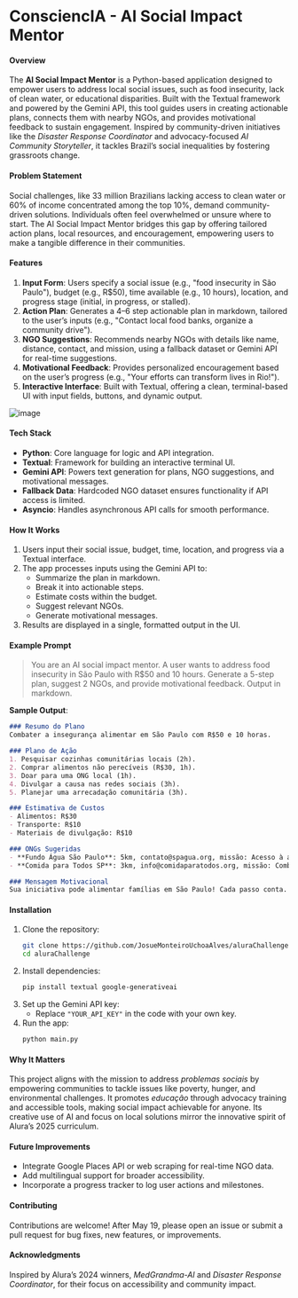 # ConsciencIA - AI Social Impact Mentor

#### Overview
The **AI Social Impact Mentor** is a Python-based application designed to empower users to address local social issues, such as food insecurity, lack of clean water, or educational disparities. Built with the Textual framework and powered by the Gemini API, this tool guides users in creating actionable plans, connects them with nearby NGOs, and provides motivational feedback to sustain engagement. Inspired by community-driven initiatives like the *Disaster Response Coordinator* and advocacy-focused *AI Community Storyteller*, it tackles Brazil’s social inequalities by fostering grassroots change.

#### Problem Statement
Social challenges, like 33 million Brazilians lacking access to clean water or 60% of income concentrated among the top 10%, demand community-driven solutions. Individuals often feel overwhelmed or unsure where to start. The AI Social Impact Mentor bridges this gap by offering tailored action plans, local resources, and encouragement, empowering users to make a tangible difference in their communities.

#### Features
1. **Input Form**: Users specify a social issue (e.g., "food insecurity in São Paulo"), budget (e.g., R$50), time available (e.g., 10 hours), location, and progress stage (initial, in progress, or stalled).
2. **Action Plan**: Generates a 4–6 step actionable plan in markdown, tailored to the user’s inputs (e.g., "Contact local food banks, organize a community drive").
3. **NGO Suggestions**: Recommends nearby NGOs with details like name, distance, contact, and mission, using a fallback dataset or Gemini API for real-time suggestions.
4. **Motivational Feedback**: Provides personalized encouragement based on the user’s progress (e.g., "Your efforts can transform lives in Rio!").
5. **Interactive Interface**: Built with Textual, offering a clean, terminal-based UI with input fields, buttons, and dynamic output.

![image](https://github.com/user-attachments/assets/059a35e2-795b-4abe-bd36-521a12740bb0)

#### Tech Stack
- **Python**: Core language for logic and API integration.
- **Textual**: Framework for building an interactive terminal UI.
- **Gemini API**: Powers text generation for plans, NGO suggestions, and motivational messages.
- **Fallback Data**: Hardcoded NGO dataset ensures functionality if API access is limited.
- **Asyncio**: Handles asynchronous API calls for smooth performance.

#### How It Works
1. Users input their social issue, budget, time, location, and progress via a Textual interface.
2. The app processes inputs using the Gemini API to:
   - Summarize the plan in markdown.
   - Break it into actionable steps.
   - Estimate costs within the budget.
   - Suggest relevant NGOs.
   - Generate motivational messages.
3. Results are displayed in a single, formatted output in the UI.

#### Example Prompt
> You are an AI social impact mentor. A user wants to address food insecurity in São Paulo with R$50 and 10 hours. Generate a 5-step plan, suggest 2 NGOs, and provide motivational feedback. Output in markdown.

**Sample Output**:
```markdown
### Resumo do Plano
Combater a insegurança alimentar em São Paulo com R$50 e 10 horas.

### Plano de Ação
1. Pesquisar cozinhas comunitárias locais (2h).
2. Comprar alimentos não perecíveis (R$30, 1h).
3. Doar para uma ONG local (1h).
4. Divulgar a causa nas redes sociais (3h).
5. Planejar uma arrecadação comunitária (3h).

### Estimativa de Custos
- Alimentos: R$30
- Transporte: R$10
- Materiais de divulgação: R$10

### ONGs Sugeridas
- **Fundo Água São Paulo**: 5km, contato@spagua.org, missão: Acesso à água potável.
- **Comida para Todos SP**: 3km, info@comidaparatodos.org, missão: Combater a fome.

### Mensagem Motivacional
Sua iniciativa pode alimentar famílias em São Paulo! Cada passo conta.
```

#### Installation
1. Clone the repository:
   ```bash
   git clone https://github.com/JosueMonteiroUchoaAlves/aluraChallenge.git
   cd aluraChallenge
   ```
2. Install dependencies:
   ```bash
   pip install textual google-generativeai
   ```
3. Set up the Gemini API key:
   - Replace `"YOUR_API_KEY"` in the code with your own key.
4. Run the app:
   ```bash
   python main.py
   ```

#### Why It Matters
This project aligns with the mission to address *problemas sociais* by empowering communities to tackle issues like poverty, hunger, and environmental challenges. It promotes *educação* through advocacy training and accessible tools, making social impact achievable for anyone. Its creative use of AI and focus on local solutions mirror the innovative spirit of Alura’s 2025 curriculum.

#### Future Improvements
- Integrate Google Places API or web scraping for real-time NGO data.
- Add multilingual support for broader accessibility.
- Incorporate a progress tracker to log user actions and milestones.

#### Contributing
Contributions are welcome! After May 19, please open an issue or submit a pull request for bug fixes, new features, or improvements.

#### Acknowledgments
Inspired by Alura’s 2024 winners, *MedGrandma-AI* and *Disaster Response Coordinator*, for their focus on accessibility and community impact.
